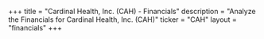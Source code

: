 +++
title = "Cardinal Health, Inc. (CAH) - Financials"
description = "Analyze the Financials for Cardinal Health, Inc. (CAH)"
ticker = "CAH"
layout = "financials"
+++

